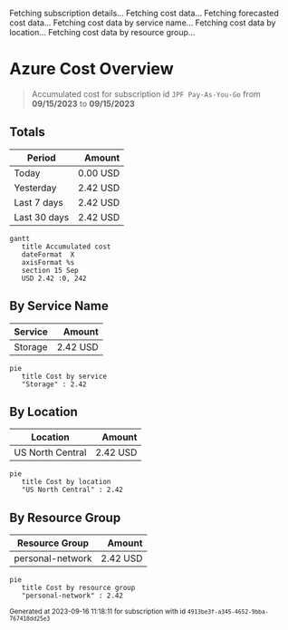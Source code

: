 Fetching subscription details...
Fetching cost data...
Fetching forecasted cost data...
Fetching cost data by service name...
Fetching cost data by location...
Fetching cost data by resource group...
# Azure Cost Overview

> Accumulated cost for subscription id `JPF Pay-As-You-Go` from **09/15/2023** to **09/15/2023**

## Totals

|Period|Amount|
|---|---:|
|Today|0.00 USD|
|Yesterday|2.42 USD|
|Last 7 days|2.42 USD|
|Last 30 days|2.42 USD|

```mermaid
gantt
   title Accumulated cost
   dateFormat  X
   axisFormat %s
   section 15 Sep
   USD 2.42 :0, 242
```

## By Service Name

|Service|Amount|
|---|---:|
|Storage|2.42 USD|

```mermaid
pie
   title Cost by service
   "Storage" : 2.42
```

## By Location

|Location|Amount|
|---|---:|
|US North Central|2.42 USD|

```mermaid
pie
   title Cost by location
   "US North Central" : 2.42
```

## By Resource Group

|Resource Group|Amount|
|---|---:|
|personal-network|2.42 USD|

```mermaid
pie
   title Cost by resource group
   "personal-network" : 2.42
```

<sup>Generated at 2023-09-16 11:18:11 for subscription with id `4913be3f-a345-4652-9bba-767418dd25e3`</sup>
